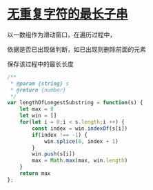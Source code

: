 # [无重复字符的最长子串](https://leetcode-cn.com/problems/longest-substring-without-repeating-characters/)

以一数组作为滑动窗口，在遍历过程中，

依据是否已出现做判断，如已出现则删除前面的元素

保存该过程中的最长长度

```javascript
/**
 * @param {string} s
 * @return {number}
 */
var lengthOfLongestSubstring = function(s) {
    let max = 0
    let win = []
    for(let i = 0;i < s.length;i ++) {
        const index = win.indexOf(s[i])
        if(index !== -1) {
            win.splice(0, index + 1)
        }
        win.push(s[i])
        max = Math.max(max, win.length)
    }
    return max
};
```



